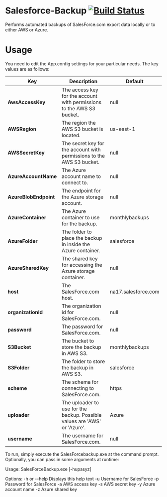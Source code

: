 # Salesforce-Backup [![Build Status](https://dev.azure.com/huddeldaddel/huddeldaddel/_apis/build/status/huddeldaddel.salesforce-backup?branchName=master)](https://dev.azure.com/huddeldaddel/huddeldaddel/_build/latest?definitionId=6&branchName=master)

Performs automated backups of SalesForce.com export data locally or to either AWS or Azure.

Usage
=====

You need to edit the App.config settings for your particular needs. The key values are as follows:

| Key | Description | Default |
| --- | --- | --- |
| **AwsAccessKey** | The access key for the account with permissions to the AWS S3 bucket. | null |
| **AWSRegion** | The region the AWS S3 bucket is located. | us-east-1 |
| **AWSSecretKey** | The secret key for the account with permissions to the AWS S3 bucket. | null |
| **AzureAccountName** | The Azure account name to connect to. | null |
| **AzureBlobEndpoint** | The endpoint for the Azure storage account. | null|
| **AzureContainer** | The Azure container to use for the backup. | monthlybackups |
| **AzureFolder** | The folder to place the backup in inside the Azure container. | salesforce |
| **AzureSharedKey** | The shared key for accessing the Azure storage container. | null |
| **host** | The SalesForce.com host. | na17.salesforce.com |
| **organizationId** | The organization id for SalesForce.com. | null |
| **password** | The password for SalesForce.com. | null |
| **S3Bucket** | The bucket to store the backup in AWS S3. | monthlybackups |
| **S3Folder** | The folder to store the backup in AWS S3. | salesforce |
| **scheme** | The schema for connecting to SalesForce.com. | https |
| **uploader** | The uploader to use for the backup. Possible values are 'AWS' or 'Azure'. | Azure |
| **username** | The username for SalesForce.com. | null |

To run, simply execute the SalesForcebackup.exe at the command prompt. Optionally, you can pass in some arguments at runtime:

Usage: SalesForceBackup.exe [-hupasyz]

Options:
        -h or --help    Displays this help text
        -u              Username for SalesForce
        -p              Password for SalesForce
        -a              AWS access key
        -s              AWS secret key
        -y              Azure account name
        -z              Azure shared key
